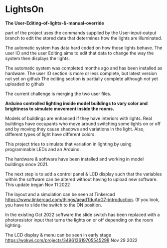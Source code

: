 # LightsOn

**The User-Editing-of-lights-&-manual-override** 

part of the project uses the commands supplied by the User-input-output branch to edit the stored data that determines how the lights are illuminated.

The automatic system has data hard coded on how those lights behave. The user IO and the user Editing aims to edit that data to change the way the system then displays the lights.

The automatic system was completed months ago and has been installed as hardware. 
The user IO section is more or less complete, but latest version not yet on github
The editing section is partially complete although not yet uploaded to github

The current challenge is merging the two user files.


**Arduino controlled lighting inside model buildings to vary color and brightness to simulate movement inside the rooms.**

Models of buildings are enhanced if they have interiors with lights. Real buildings have occupants who move around switching some lights on or off and by moving they cause shadows and variations in the light. Also, different types of light have different colors.

This project tries to simulate that variation in lighting by using programmable LEDs and an Arduino.

The hardware & software have been installed and working in model buildings since 2021.

The next step is to add a control panel & LCD display such that the variables within the software can be altered without having to upload new software.
This update began Nov 11 2022

The layout and a simulation can be seen at Tinkercad https://www.tinkercad.com/things/aeadTduApG7-introduction. (If you look, you have to slide the switch to the ON position.

In the existing Oct 2022 software the slide switch has been replaced with a photoresistor input that turns the lights on or off depending on the room lighting.

The LCD display & menu can be seen in early stage https://wokwi.com/projects/349613619705545298 Nov 29 2022

